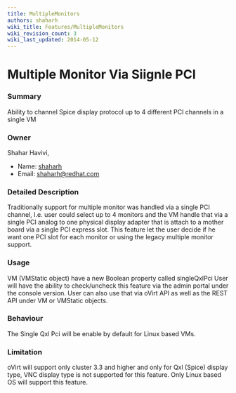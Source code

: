 ```yaml
---
title: MultipleMonitors
authors: shaharh
wiki_title: Features/MultipleMonitors
wiki_revision_count: 3
wiki_last_updated: 2014-05-12
---
```


# Multiple Monitor Via Siignle PCI

### Summary

Ability to channel Spice display protocol up to 4 different PCI channels in a single VM

### Owner

Shahar Havivi,

*   Name: [ shaharh](User:shaharh)
*   Email: <shaharh@redhat.com>

### Detailed Description

Traditionally support for multiple monitor was handled via a single PCI channel, I.e. user could select up to 4 monitors and the VM handle that via a single PCI analog to one physical display adapter that is attach to a mother board via a single PCI express slot. This feature let the user decide if he want one PCI slot for each monitor or using the legacy multiple monitor support.

### Usage

VM (VMStatic object) have a new Boolean property called singleQxlPci User will have the ability to check/uncheck this feature via the admin portal under the console version. User can also use that via oVirt API as well as the REST API under VM or VMStatic objects.

### Behaviour

The Single Qxl Pci will be enable by default for Linux based VMs.

### Limitation

oVirt will support only cluster 3.3 and higher and only for Qxl (Spice) display type, VNC display type is not supported for this feature. Only Linux based OS will support this feature.
